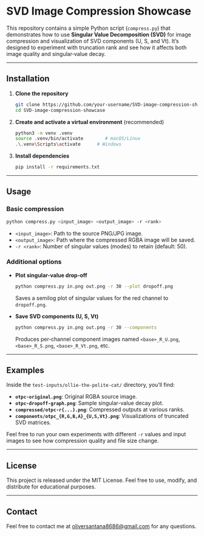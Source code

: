 # SVD Image Compression Showcase

This repository contains a simple Python script (`compress.py`) that demonstrates how to use **Singular Value Decomposition (SVD)** for image compression and visualization of SVD components (U, S, and Vt). It’s designed to experiment with truncation rank and see how it affects both image quality and singular‑value decay.

---

## Installation

1. **Clone the repository**

   ```bash
   git clone https://github.com/your-username/SVD-image-compression-showcase.git
   cd SVD-image-compression-showcase
   ```

2. **Create and activate a virtual environment** (recommended)

   ```bash
   python3 -m venv .venv
   source .venv/bin/activate        # macOS/Linux
   .\.venv\Scripts\activate      # Windows
   ```

3. **Install dependencies**

   ```bash
   pip install -r requirements.txt
   ```

---

## Usage

### Basic compression

```bash
python compress.py <input_image> <output_image> -r <rank>
```

* `<input_image>`: Path to the source PNG/JPG image.
* `<output_image>`: Path where the compressed RGBA image will be saved.
* `-r <rank>`: Number of singular values (modes) to retain (default: 50).

### Additional options

* **Plot singular-value drop‑off**

  ```bash
  python compress.py in.png out.png -r 30 --plot dropoff.png
  ```

  Saves a semilog plot of singular values for the red channel to `dropoff.png`.

* **Save SVD components (U, S, Vt)**

  ```bash
  python compress.py in.png out.png -r 30 --components
  ```

  Produces per‑channel component images named `<base>_R_U.png`, `<base>_R_S.png`, `<base>_R_Vt.png`, etc.

---

## Examples

Inside the `test-inputs/ollie-the-polite-cat/` directory, you’ll find:

* **`otpc-original.png`**: Original RGBA source image.
* **`otpc-dropoff-graph.png`**: Sample singular-value decay plot.
* **`compressed/otpc-r{...}.png`**: Compressed outputs at various ranks.
* **`components/otpc_{R,G,B,A}_{U,S,Vt}.png`**: Visualizations of truncated SVD matrices.

Feel free to run your own experiments with different `-r` values and input images to see how compression quality and file size change.

---

## License

This project is released under the MIT License. Feel free to use, modify, and distribute for educational purposes.

---

## Contact
Feel free to contact me at oliversantana8686@gmail.com for any questions.

